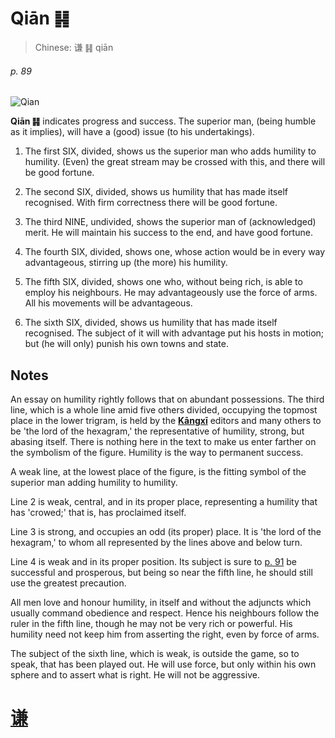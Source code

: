 # Qiān ䷎

> Chinese: 谦 ䷎ qiān

###### p. 89

![Qian](https://88o.io/wp-content/uploads/2018/09/15-e8b0a6qian.jpg)

**Qiān ䷎** indicates progress and success. The superior man, (being humble as it implies), will have a (good) issue (to his undertakings).

1. The first SIX, divided, shows us the superior man who adds humility to humility.
(Even) the great stream may be crossed with this, and there will be good fortune.

2. The second SIX, divided, shows us humility that has made itself recognised. With firm correctness there will be good fortune.

3. The third NINE, undivided, shows the superior man of (acknowledged) merit. He will maintain his success to the end, and have good fortune.

4. The fourth SIX, divided, shows one, whose action would be in every way advantageous, stirring up (the more) his humility.

5. The fifth SIX, divided, shows one who, without being rich, is able to employ his neighbours. He may advantageously use the force of arms. All his movements will be advantageous.

6. The sixth SIX, divided, shows us humility that has made itself recognised. The subject of it will with advantage put his hosts in motion; but (he will only) punish his own towns and state.

## Notes

An essay on humility rightly follows that on abundant possessions. The third line, which is a whole line amid five others divided,
occupying the topmost place in the lower trigram, is held by the [**Kāngxī**](https://en.wikipedia.org/wiki/Kangxi_Dictionary) editors and many others to be 'the lord of the hexagram,'
the representative of humility, strong, but abasing itself. There is nothing here in the text to make us enter farther on the symbolism of the figure. Humility is the way to permanent success.

A weak line, at the lowest place of the figure, is the fitting symbol of the superior man adding humility to humility.

Line 2 is weak, central, and in its proper place, representing a humility that has 'crowed;' that is, has proclaimed itself.

Line 3 is strong, and occupies an odd (its proper) place. It is 'the lord of the hexagram,' to whom all represented by the lines above and below turn.

Line 4 is weak and in its proper position. Its subject is sure to [p. 91](e8b1abyu.md#p-91) be successful and prosperous, but being so near the fifth line, he should still use the greatest precaution.

All men love and honour humility, in itself and without the adjuncts which usually command obedience and respect. Hence his neighbours follow the ruler in the fifth line, though he may not be very rich or powerful. His humility need not keep him from asserting the right, even by force of arms.

The subject of the sixth line, which is weak, is outside the game, so to speak, that has been played out. He will use force, but only within his own sphere and to assert what is right. He will not be aggressive.

# [谦](./e8b0a6qian_cn.md)
